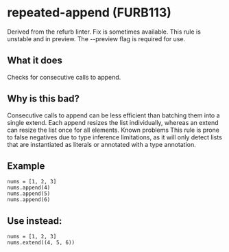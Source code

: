 # repeated-append (FURB113)
Derived from the refurb linter.
Fix is sometimes available.
This rule is unstable and in preview. The --preview flag is required for use.
## What it does
Checks for consecutive calls to append.
## Why is this bad?
Consecutive calls to append can be less efficient than batching them into
a single extend. Each append resizes the list individually, whereas an
extend can resize the list once for all elements.
Known problems
This rule is prone to false negatives due to type inference limitations,
as it will only detect lists that are instantiated as literals or annotated
with a type annotation.
## Example
```
nums = [1, 2, 3]
nums.append(4)
nums.append(5)
nums.append(6)
```
## Use instead:
```
nums = [1, 2, 3]
nums.extend((4, 5, 6))
```